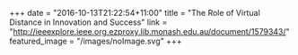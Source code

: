 +++
date = "2016-10-13T21:22:54+11:00"
title = "The Role of Virtual Distance in Innovation and Success"
link = "http://ieeexplore.ieee.org.ezproxy.lib.monash.edu.au/document/1579343/"
featured_image = "/images/noImage.svg"
+++
